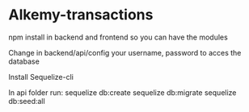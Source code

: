 # Alkemy-transactions

npm install in backend and frontend so you can have the modules

Change in backend/api/config your username, password to acces the database

Install Sequelize-cli

In api folder run:
sequelize db:create
sequelize db:migrate
sequelize db:seed:all


